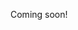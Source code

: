 Coming soon!

<!--

When I got married, I gained 30 lbs. When I asked my wife to stop cooking for me, I immediately lost 5 lbs. That's because I naturally have a good taste for healthy foods. Eating nutritious foods is not a "diet" or "habit" or "lifestyle" -- it's just what I do 'cause I accidentally like nutritious foods.

In the past few months, I've been thinking a lot about finances. I want to live in a house. And I want that house to be somewhere safe. And I want my future children to live comfortably. But I also don't want to toil on crappy websites until I'm 73. I don't want to spend the best years of my life earning money for other people.
Long story short -- I started taking finances seriously. I stopped spending money on junk. I started investing. I started researching the stock market. Short-term rentals. Startup ideas.
And suddenly finance is not scary anymore. In fact, I suddenly _like_ it, which is weird. Finances were yucky, but now they're tasty.

I put a lot of work into my media consumption. I listen to noise like Trout Mask Replica and Clown Core. And watch unwatchable David Lynch films. I read unreable works like Infinite Jest and Gödel/Escher/Bach. Because I crave the reassurance that I'm not "as dumb as everybody else"™. I feel some need to digest difficult media because I want "good taste". And in turn, this pursuit of "good taste" in media has taken me to while places! And taught me so many things. And I'm very grateful that I have usually have a pretty good media diet.

TODO: replace the paragraph above with how I naturally feel like I have a good "media diet" just like my actual diet

My wife and I have been "critically" cooking lately, and it's a lot of fun. I'm starting to develop a "taste" for food. And from the pursuit of "good taste", I've started learning about salt and flour and acid and broiling and bone broth and so on. And it cost absolutely nothing to start enthusiastically participating in an inescapable activity like cooking.

I want to develop a "good taste" for fitness. I want to treat fitness like I treat food and music and movies and books. I want to want to want to want to experience fitness. And I don't want it to be hard work. Because crazed, unreadable books like House of Leaves and Infinite Jest weren't work to me. Rather than "uphill" hikes, they were giant forests with secrets waiting in the canopies. It wasn't body-flailing -- it was dance.

And not just fitness. I want to have "good taste" for time. I want to recursively hone my sense of taste. I want my ability to choose "what's next" every moment to be just as good as my ability to choose "what's next" with every television series. 

And not just time. I want to have "good taste" for life. I want "what's next" to be just as good as "what's far in the future".

I want to want all this, so how do I get there? Maybe this moment of awareness is all it takes. Maybe just realizing that "good taste" is possible will be enough for me. Or maybe I'll continue to view the pursuit of "good taste" as too much work. We'll see.

-->
